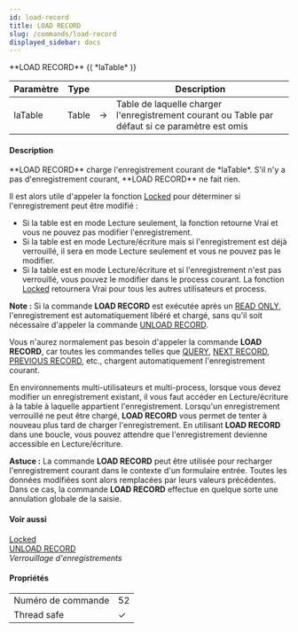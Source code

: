 ```yaml
---
id: load-record
title: LOAD RECORD
slug: /commands/load-record
displayed_sidebar: docs
---
```


<!--REF #_command_.LOAD RECORD.Syntax-->**LOAD RECORD** {( *laTable* )}<!-- END REF-->
<!--REF #_command_.LOAD RECORD.Params-->
| Paramètre | Type |  | Description |
| --- | --- | --- | --- |
| laTable | Table | &#8594;  | Table de laquelle charger l'enregistrement courant ou Table par défaut si ce paramètre est omis |

<!-- END REF-->

#### Description 

<!--REF #_command_.LOAD RECORD.Summary-->**LOAD RECORD** charge l'enregistrement courant de *laTable*.<!-- END REF--> S'il n'y a pas d'enregistrement courant, **LOAD RECORD** ne fait rien.

Il est alors utile d'appeler la fonction [Locked](locked.md) pour déterminer si l'enregistrement peut être modifié :

* Si la table est en mode Lecture seulement, la fonction retourne Vrai et vous ne pouvez pas modifier l'enregistrement.
* Si la table est en mode Lecture/écriture mais si l'enregistrement est déjà verrouillé, il sera en mode Lecture seulement et vous ne pouvez pas le modifier.
* Si la table est en mode Lecture/écriture et si l'enregistrement n'est pas verrouillé, vous pouvez le modifier dans le process courant. La fonction [Locked](locked.md) retournera Vrai pour tous les autres utilisateurs et process.

**Note :** Si la commande **LOAD RECORD** est exécutée après un [READ ONLY](read-only.md), l'enregistrement est automatiquement libéré et chargé, sans qu'il soit nécessaire d'appeler la commande [UNLOAD RECORD](unload-record.md).

Vous n'aurez normalement pas besoin d'appeler la commande **LOAD RECORD**, car toutes les commandes telles que [QUERY](query.md), [NEXT RECORD](next-record.md), [PREVIOUS RECORD](previous-record.md), etc., chargent automatiquement l'enregistrement courant.

En environnements multi-utilisateurs et multi-process, lorsque vous devez modifier un enregistrement existant, il vous faut accéder en Lecture/écriture à la table à laquelle appartient l'enregistrement. Lorsqu'un enregistrement verrouillé ne peut être chargé, **LOAD RECORD** vous permet de tenter à nouveau plus tard de charger l'enregistrement. En utilisant **LOAD RECORD** dans une boucle, vous pouvez attendre que l'enregistrement devienne accessible en Lecture/écriture.

**Astuce :** La commande **LOAD RECORD** peut être utilisée pour recharger l'enregistrement courant dans le contexte d'un formulaire entrée. Toutes les données modifiées sont alors remplacées par leurs valeurs précédentes. Dans ce cas, la commande **LOAD RECORD** effectue en quelque sorte une annulation globale de la saisie. 

#### Voir aussi 

[Locked](locked.md)  
[UNLOAD RECORD](unload-record.md)  
*Verrouillage d'enregistrements*  

#### Propriétés

|  |  |
| --- | --- |
| Numéro de commande | 52 |
| Thread safe | &check; |


